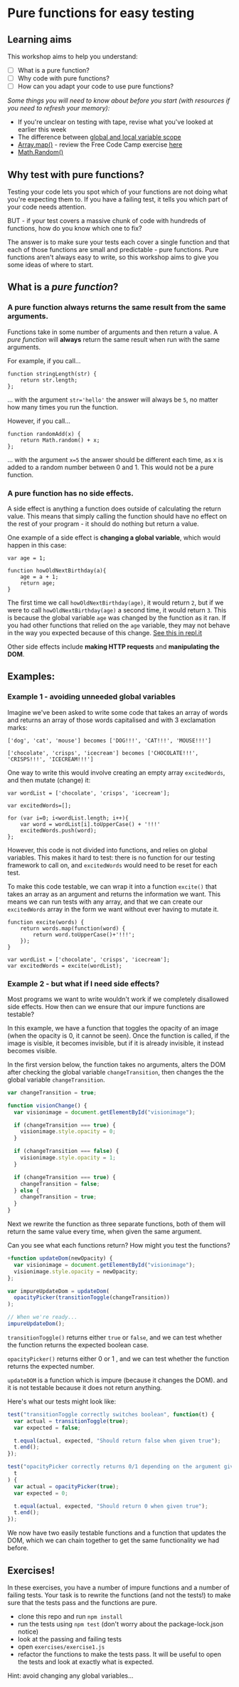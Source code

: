# Pure functions for easy testing

## Learning aims

This workshop aims to help you understand:

* [ ] What is a pure function?
* [ ] Why code with pure functions?
* [ ] How can you adapt your code to use pure functions?

_Some things you will need to know about before you start (with resources if you
need to refresh your memory):_

* If you're unclear on testing with tape, revise what you've looked at earlier
  this week
* The difference between
  [global and local variable scope](https://docs.microsoft.com/en-us/scripting/javascript/advanced/variable-scope-javascript)
* [Array.map()](https://https://developer.mozilla.org/en-US/docs/Web/JavaScript/Reference/Global_Objects/Array/map) -
  review the Free Code Camp exercise
  [here](https://www.freecodecamp.org/challenges/iterate-over-arrays-with-map)
* [Math.Random()](https://developer.mozilla.org/en-US/docs/Web/JavaScript/Reference/Global_Objects/Math/random)

## Why test with pure functions?

Testing your code lets you spot which of your functions are not doing what
you're expecting them to. If you have a failing test, it tells you which part of
your code needs attention.

BUT - if your test covers a massive chunk of code with hundreds of functions,
how do you know which one to fix?

The answer is to make sure your tests each cover a single function and that each
of those functions are small and predictable - pure functions. Pure functions
aren't always easy to write, so this workshop aims to give you some ideas of
where to start.

## What is a _pure function_?

### A pure function always returns the same result from the same arguments.

Functions take in some number of arguments and then return a value. A _pure
function_ will **always** return the same result when run with the same
arguments.

For example, if you call...

```
function stringLength(str) {
    return str.length;
};
```

... with the argument `str='hello'` the answer will always be `5`, no matter how
many times you run the function.

However, if you call...

```
function randomAdd(x) {
    return Math.random() + x;
};
```

... with the argument `x=5` the answer should be different each time, as x is
added to a random number between 0 and 1. This would not be a pure function.

### A pure function has no side effects.

A side effect is anything a function does outside of calculating the return
value. This means that simply calling the function should have no effect on the
rest of your program - it should do nothing but return a value.

One example of a side effect is **changing a global variable**, which would
happen in this case:

```
var age = 1;

function howOldNextBirthday(a){
    age = a + 1;
    return age;
}
```

The first time we call `howOldNextBirthday(age)`, it would return `2`, but if we
were to call `howOldNextBirthday(age)` a second time, it would return `3`. This
is because the global variable `age` was changed by the function as it ran. If
you had other functions that relied on the `age` variable, they may not behave
in the way you expected because of this change.
[See this in repl.it](https://repl.it/LwTb)

Other side effects include **making HTTP requests** and **manipulating the
DOM**.

## Examples:

### Example 1 - avoiding unneeded global variables

Imagine we've been asked to write some code that takes an array of words and
returns an array of those words capitalised and with 3 exclamation marks:

```
['dog', 'cat', 'mouse'] becomes ['DOG!!!', 'CAT!!!', 'MOUSE!!!']

['chocolate', 'crisps', 'icecream'] becomes ['CHOCOLATE!!!', 'CRISPS!!!', 'ICECREAM!!!']
```

One way to write this would involve creating an empty array `excitedWords`, and
then mutate (change) it:

```
var wordList = ['chocolate', 'crisps', 'icecream'];

var excitedWords=[];

for (var i=0; i<wordList.length; i++){
    var word = wordList[i].toUpperCase() + '!!!'
    excitedWords.push(word);
};
```

However, this code is not divided into functions, and relies on global
variables. This makes it hard to test: there is no function for our testing
framework to call on, and `excitedWords` would need to be reset for each test.

To make this code testable, we can wrap it into a function `excite()` that takes
an array as an argument and returns the information we want. This means we can
run tests with any array, and that we can create our `excitedWords` array in the
form we want without ever having to mutate it.

```
function excite(words) {
    return words.map(function(word) {
        return word.toUpperCase()+'!!!';
    });
}

var wordList = ['chocolate', 'crisps', 'icecream'];
var excitedWords = excite(wordList);
```

### Example 2 - but what if I need side effects?

Most programs we want to write wouldn't work if we completely disallowed side
effects. How then can we ensure that our impure functions are testable?

In this example, we have a function that toggles the opacity of an image (when
the opacity is 0, it cannot be seen). Once the function is called, if the image
is visible, it becomes invisible, but if it is already invisible, it instead
becomes visible.

In the first version below, the function takes no arguments, alters the DOM
after checking the global variable `changeTransition`, then changes the the
global variable `changeTransition`.

```js
var changeTransition = true;

function visionChange() {
  var visionimage = document.getElementById("visionimage");

  if (changeTransition === true) {
    visionimage.style.opacity = 0;
  }

  if (changeTransition === false) {
    visionimage.style.opacity = 1;
  }

  if (changeTransition === true) {
    changeTransition = false;
  } else {
    changeTransition = true;
  }
}
```

Next we rewrite the function as three separate functions, both of them will
return the same value every time, when given the same argument.

Can you see what each functions return? How might you test the functions?

```js
+function updateDom(newOpacity) {
  var visionimage = document.getElementById("visionimage");
  visionimage.style.opacity = newOpacity;
};

var impureUpdateDom = updateDom(
  opacityPicker(transitionToggle(changeTransition))
);

// When we're ready...
impureUpdateDom();
```

`transitionToggle()` returns either `true` or `false`, and we can test whether
the function returns the expected boolean case.

`opacityPicker()` returns either 0 or 1 , and we can test whether the function
returns the expected number.

`updateDOM` is a function which is impure (because it changes the DOM). and it
is not testable because it does not return anything.

Here's what our tests might look like:

```js
test("transitionToggle correctly switches boolean", function(t) {
  var actual = transitionToggle(true);
  var expected = false;

  t.equal(actual, expected, "Should return false when given true");
  t.end();
});

test("opacityPicker correctly returns 0/1 depending on the argument given", function(
  t
) {
  var actual = opacityPicker(true);
  var expected = 0;

  t.equal(actual, expected, "Should return 0 when given true");
  t.end();
});
```

We now have two easily testable functions and a function that updates the DOM,
which we can chain together to get the same functionality we had before.

## Exercises!

In these exercises, you have a number of impure functions and a number of
failing tests. Your task is to rewrite the functions (and not the tests!) to
make sure that the tests pass and the functions are pure.

* clone this repo and run `npm install`
* run the tests using `npm test` (don't worry about the package-lock.json
  notice)
* look at the passing and failing tests
* open `exercises/exercise1.js`
* refactor the functions to make the tests pass. It will be useful to open the
  tests and look at exactly what is expected.

Hint: avoid changing any global variables...
